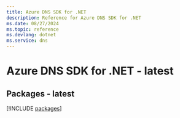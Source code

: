 ```yaml
---
title: Azure DNS SDK for .NET
description: Reference for Azure DNS SDK for .NET
ms.date: 08/27/2024
ms.topic: reference
ms.devlang: dotnet
ms.service: dns
---
```

# Azure DNS SDK for .NET - latest
## Packages - latest
[!INCLUDE [packages](dns-index.md)]